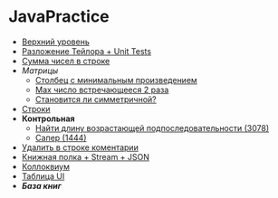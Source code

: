 # JavaPractice
- [Верхний уровень](https://github.com/KristianKuznetsov/top-levelInformationRepository/blob/main/README.md)
- [Разложение Тейлора + Unit Tests](https://github.com/KristianKuznetsov/JavaPractice/tree/main/Taylor%20expansion%20of%20a%20function)
- [Сумма чисел в строке](https://github.com/KristianKuznetsov/JavaPractice/tree/main/Sum%20of%20numbers%20in%20a%20row)
- *Матрицы*
   - [Столбец с минимальным произведением](https://github.com/KristianKuznetsov/JavaPractice/tree/main/Working%20with%20matrices/Task%205)
   - [Max число встречающееся 2 раза](https://github.com/KristianKuznetsov/JavaPractice/tree/main/Working%20with%20matrices/Task%2015)
   - [Становится ли симметричной?](https://github.com/KristianKuznetsov/JavaPractice/tree/main/Working%20with%20matrices/Task%2025)
- [Строки](https://github.com/KristianKuznetsov/JavaPractice/tree/main/Working%20with%20strings)
- **Контрольная**
   - [Найти длину возрастающей подпоследовательности (3078)](https://github.com/KristianKuznetsov/JavaPractice/tree/main/Maximum%20length%20of%20a%20monotone%20fragment)
   - [Сапер (1444)](https://github.com/KristianKuznetsov/JavaPractice/tree/main/Sapper)
- [Удалить в строке коментарии](https://github.com/KristianKuznetsov/JavaPractice/tree/main/Remove%20comments%20in%20text)
- [Книжная полка + Stream + JSON](https://github.com/KristianKuznetsov/JavaPractice/tree/main/Bookshelf)
- [Коллоквиум](https://github.com/KristianKuznetsov/JavaPractice/tree/main/Colloquium) 
- [Таблица UI](https://github.com/KristianKuznetsov/JavaPractice/tree/main/Table)
- ***База книг***
